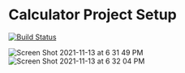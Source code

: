 # Calculator Project Setup

[![Build Status](https://app.travis-ci.com/sandeepajaladi/sj235_calc.svg?branch=improved_calc)](https://app.travis-ci.com/sandeepajaladi/sj235_calc)

![Screen Shot 2021-11-13 at 6 31 49 PM](https://user-images.githubusercontent.com/90530329/141665140-95d0f1f9-0a84-4f00-89d3-d5161b3ffc93.png)
![Screen Shot 2021-11-13 at 6 32 04 PM](https://user-images.githubusercontent.com/90530329/141665143-7c4636db-36c7-4ef9-8cc9-1751119e493b.png)



